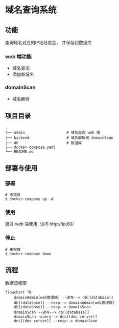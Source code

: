 # 域名查询系统



## 功能

查询域名对应的IP地址信息， 并保存到数据库


### web 端功能 

- 域名查询
- 添加新域名


### domainScan

- 域名解析


## 项目目录

```
.
├── admin                   # 域名查询 web 端
├── backend                 # 域名解析端 domainScan
├── db                      # 数据库
├── docker-compose.yaml 
└── README.md

```

## 部署与使用

### 部署

```
# 未完成
$ docker-compose up -d
```

### 


### 使用

通过 web 端使用, 访问  http://ip:80/


### 停止

```
# 未完成
$ docker-compose down
```


## 流程

数据流程图

```mermaid
flowchart TB
    domainAdmin[web管理端] --读写--> db[(database)]
    db[(database)] --resp--> domainAdmin[web管理端]
    db[(database)] --resp--> domainScan
    domainScan --读写--> db[(database)]
    domainScan--query--> dns[(dns server)]
    dns[(dns server)] --resp--> domainScan
```
